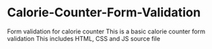 # Calorie-Counter-Form-Validation
Form validation for calorie counter
This is a basic calorie counter form validation
This includes HTML, CSS and JS source file
